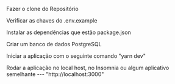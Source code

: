 Fazer o clone do Repositório

Verificar as chaves do .env.example

Instalar as dependências que estão package.json

Criar um banco de dados PostgreSQL 

Iniciar a aplicação com o seguinte comando "yarn dev"

Rodar a aplicação no local host, no Insomnia ou algum aplicativo semelhante --- "http://localhost:3000"


